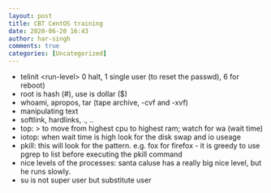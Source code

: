 ```yaml
---
layout: post
title: CBT CentOS training
date: 2020-06-20 16:43
author: har-singh
comments: true
categories: [Uncategorized]
---
```

<!-- wp:list -->
<ul><li>telinit &lt;run-level&gt; 0 halt, 1 single user (to reset the passwd), 6 for reboot)</li><li>root is hash (#), use is dollar ($)</li><li>whoami, apropos, tar (tape archive, -cvf and -xvf)</li><li>manipulating text</li><li>softlink, hardlinks, ., ..</li><li>top: &gt; to move from highest cpu to highest ram; watch for wa (wait time)</li><li>iotop: when wait time is high look for the disk swap and io useage</li><li>pkill: this will look for the pattern. e.g. fox for firefox - it is greedy to use pgrep to list before executing the pkill command</li><li>nice levels of the processes: santa caluse has a really big nice level, but he runs slowly.</li><li>su is not super user but substitute user</li></ul>
<!-- /wp:list -->

<!-- wp:paragraph -->
<p></p>
<!-- /wp:paragraph -->
